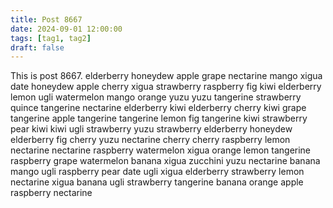```yaml
---
title: Post 8667
date: 2024-09-01 12:00:00
tags: [tag1, tag2]
draft: false
---
```

This is post 8667.
elderberry
honeydew
apple
grape
nectarine
mango
xigua
date
honeydew
apple
cherry
xigua
strawberry
raspberry
fig
kiwi
elderberry
lemon
ugli
watermelon
mango
orange
yuzu
yuzu
tangerine
strawberry
quince
tangerine
nectarine
elderberry
kiwi
elderberry
cherry
kiwi
grape
tangerine
apple
tangerine
tangerine
lemon
fig
tangerine
kiwi
strawberry
pear
kiwi
kiwi
ugli
strawberry
yuzu
strawberry
elderberry
honeydew
elderberry
fig
cherry
yuzu
nectarine
cherry
cherry
raspberry
lemon
nectarine
nectarine
raspberry
watermelon
xigua
orange
lemon
tangerine
raspberry
grape
watermelon
banana
xigua
zucchini
yuzu
nectarine
banana
mango
ugli
raspberry
pear
date
ugli
xigua
elderberry
strawberry
lemon
nectarine
xigua
banana
ugli
strawberry
tangerine
banana
orange
apple
raspberry
nectarine
